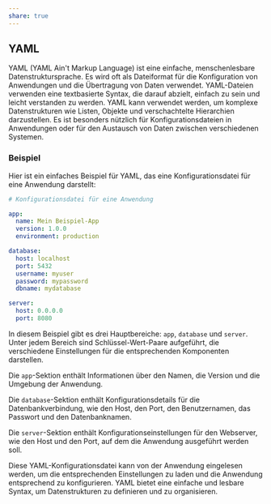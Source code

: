 ```yaml
---
share: true  
--- 
```

## YAML
YAML (YAML Ain't Markup Language) ist eine einfache, menschenlesbare Datenstruktursprache. Es wird oft als Dateiformat für die Konfiguration von Anwendungen und die Übertragung von Daten verwendet. YAML-Dateien verwenden eine textbasierte Syntax, die darauf abzielt, einfach zu sein und leicht verstanden zu werden. YAML kann verwendet werden, um komplexe Datenstrukturen wie Listen, Objekte und verschachtelte Hierarchien darzustellen. Es ist besonders nützlich für Konfigurationsdateien in Anwendungen oder für den Austausch von Daten zwischen verschiedenen Systemen.

### Beispiel
Hier ist ein einfaches Beispiel für YAML, das eine Konfigurationsdatei für eine Anwendung darstellt:

```yaml
# Konfigurationsdatei für eine Anwendung

app:
  name: Mein Beispiel-App
  version: 1.0.0
  environment: production

database:
  host: localhost
  port: 5432
  username: myuser
  password: mypassword
  dbname: mydatabase

server:
  host: 0.0.0.0
  port: 8080
```

In diesem Beispiel gibt es drei Hauptbereiche: `app`, `database` und `server`. Unter jedem Bereich sind Schlüssel-Wert-Paare aufgeführt, die verschiedene Einstellungen für die entsprechenden Komponenten darstellen.

Die `app`-Sektion enthält Informationen über den Namen, die Version und die Umgebung der Anwendung.

Die `database`-Sektion enthält Konfigurationsdetails für die Datenbankverbindung, wie den Host, den Port, den Benutzernamen, das Passwort und den Datenbanknamen.

Die `server`-Sektion enthält Konfigurationseinstellungen für den Webserver, wie den Host und den Port, auf dem die Anwendung ausgeführt werden soll.

Diese YAML-Konfigurationsdatei kann von der Anwendung eingelesen werden, um die entsprechenden Einstellungen zu laden und die Anwendung entsprechend zu konfigurieren. YAML bietet eine einfache und lesbare Syntax, um Datenstrukturen zu definieren und zu organisieren.